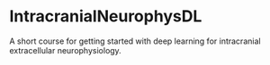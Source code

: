 # IntracranialNeurophysDL
A short course for getting started with deep learning for intracranial extracellular neurophysiology.
